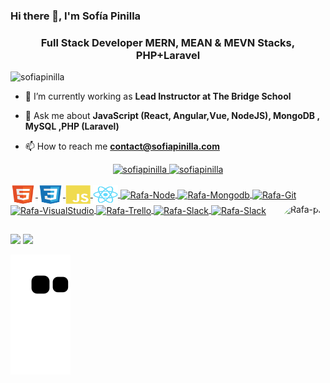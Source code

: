 ### Hi there 👋, I'm Sofía Pinilla

<h3 align="center">Full Stack Developer MERN, MEAN & MEVN Stacks, PHP+Laravel</h3>
<p align="left"> <img src="https://komarev.com/ghpvc/?username=sofiapinilla" alt="sofiapinilla" /> </p>

- 🔭 I’m currently working as **Lead Instructor at The Bridge School**

- 💬 Ask me about **JavaScript (React, Angular,Vue, NodeJS), MongoDB , MySQL ,PHP (Laravel)**

- 📫 How to reach me **contact@sofiapinilla.com**

<div align="center">
  <a href="https://github.com/amparo1206">
 <img height="160em" src="https://github-readme-stats.vercel.app/api/top-langs/?username=sofiapinilla&layout=compact&hide=html" alt="sofiapinilla" />
  <img height="160em" src="https://github-readme-stats.vercel.app/api?username=sofiapinilla&show_icons=true" alt="sofiapinilla"/>
</div>
 
</div>
<div style="display: inline_block"><br>
  <img align="center" alt="Rafa-HTML" height="30" width="40" src="https://raw.githubusercontent.com/devicons/devicon/master/icons/html5/html5-original.svg">
  <img align="center" alt="Rafa-CSS" height="30" width="40" src="https://raw.githubusercontent.com/devicons/devicon/master/icons/css3/css3-original.svg">
  <img align="center" alt="Rafa-Js" height="30" width="40" src="https://raw.githubusercontent.com/devicons/devicon/master/icons/javascript/javascript-plain.svg">
  <img align="center" alt="Rafa-React" height="30" width="40" src="https://raw.githubusercontent.com/devicons/devicon/master/icons/react/react-original.svg">
  <img align="center" alt="Rafa-Node" height="30" width="40" src="https://cdn.jsdelivr.net/gh/devicons/devicon/icons/nodejs/nodejs-original.svg">
  <img align="center" alt="Rafa-Mongodb" height="30" width="40" src="https://cdn.jsdelivr.net/gh/devicons/devicon/icons/mongodb/mongodb-original-wordmark.svg">
  <img align="center" alt="Rafa-Git" height="30" width="40" src="https://cdn.jsdelivr.net/gh/devicons/devicon/icons/git/git-original.svg">
  <img align="center" alt="Rafa-VisualStudio" height="30" width="40" src="https://cdn.jsdelivr.net/gh/devicons/devicon/icons/visualstudio/visualstudio-plain.svg">
  <img align="center" alt="Rafa-Trello" height="30" width="40" src="https://cdn.jsdelivr.net/gh/devicons/devicon/icons/trello/trello-plain.svg">
  <img align="center" alt="Rafa-Slack" height="30" width="40" src="https://cdn.jsdelivr.net/gh/devicons/devicon/icons/slack/slack-original.svg">
  <img align="right" alt="Rafa-pic" height="150" style="border-radius:60px;" src='https://avataaars.io/?avatarStyle=Transparent&topType=LongHairStraight2&accessoriesType=Prescription01&hairColor=BlondeGolden&facialHairType=Blank&clotheType=Hoodie&clotheColor=Red&eyeType=Happy&eyebrowType=Default&mouthType=Default&skinColor=Light'
/?width=676&height=676">
  <img align="center" alt="Rafa-Slack" height="30" width="40" src="https://upload.wikimedia.org/wikipedia/commons/thumb/9/9a/Laravel.svg/1969px-Laravel.svg.png">               
</div>

                       
##
  <a href = "mailto:contact@sofiapinilla.com"><img src="https://img.shields.io/badge/-Gmail-%23333?style=for-the-badge&logo=gmail&logoColor=white" target="_blank"></a>
    <a href="https://www.linkedin.com/in/sof%C3%ADapinilla/" target="_blank"><img src="https://img.shields.io/badge/-LinkedIn-%230077B5?style=for-the-badge&logo=linkedin&logoColor=white" target="_blank"></a> 

    
![Snake animation](https://github.com/rafaballerini/rafaballerini/blob/output/github-contribution-grid-snake.svg)
